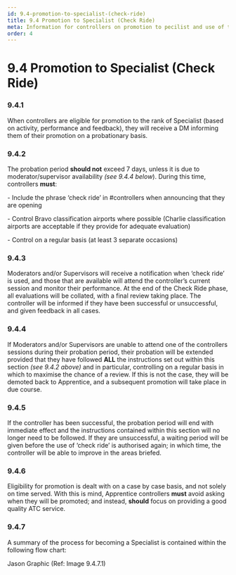 ```yaml
---
id: 9.4-promotion-to-specialist-(check-ride)
title: 9.4 Promotion to Specialist (Check Ride)
meta: Information for controllers on promotion to pecilist and use of the phrase 'Check Ride'
order: 4
---
```


# 9.4  Promotion to Specialist (Check Ride)

 

### 9.4.1    

When controllers are eligible for promotion to the rank of Specialist (based on activity, performance and feedback), they will receive a DM informing them of their promotion on a probationary basis.



### 9.4.2    

The probation period **should not** exceed 7 days, unless it is due to moderator/supervisor availability *(see 9.4.4 below*). During this time, controllers **must**:

\-    Include the phrase ‘check ride’ in #controllers when announcing that they are opening

\-    Control Bravo classification airports where possible (Charlie classification airports are acceptable if they provide for adequate evaluation)

\-    Control on a regular basis (at least 3 separate occasions)



### 9.4.3    

Moderators and/or Supervisors will receive a notification when ‘check ride’ is used, and those that are available will attend the controller’s current session and monitor their performance. At the end of the Check Ride phase, all evaluations will be collated, with a final review taking place. The controller will be informed if they have been successful or unsuccessful, and given feedback in all cases.



### 9.4.4    

If Moderators and/or Supervisors are unable to attend one of the controllers sessions during their probation period, their probation will be extended provided that they have followed **ALL** the instructions set out within this section *(see 9.4.2 above)* and in particular, controlling on a regular basis in which to maximise the chance of a review. If this is not the case, they will be demoted back to Apprentice, and a subsequent promotion will take place in due course.



### 9.4.5    

If the controller has been successful, the probation period will end with immediate effect and the instructions contained within this section will no longer need to be followed. If they are unsuccessful, a waiting period will be given before the use of ‘check ride’ is authorised again; in which time, the controller will be able to improve in the areas briefed.



### 9.4.6    

Eligibility for promotion is dealt with on a case by case basis, and not solely on time served. With this is mind, Apprentice controllers **must** avoid asking when they will be promoted; and instead, **should** focus on providing a good quality ATC service.

 

### 9.4.7    

A summary of the process for becoming a Specialist is contained within the following flow chart:

 

Jason Graphic (Ref: Image 9.4.7.1)